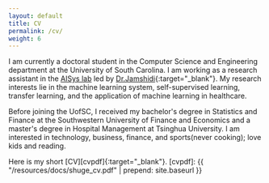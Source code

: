 ```yaml
---
layout: default
title: CV
permalink: /cv/
weight: 6
---
```

I am currently a doctoral student in the Computer Science and Engineering department at the University of South Carolina. I am working as a research assistant in the [AISys lab](https://pooyanjamshidi.github.io/AISys/) led by [Dr.Jamshidi](https://pooyanjamshidi.github.io/){:target="_blank"}. My research interests lie in the machine learning system, self-supervised learning, transfer learning, and the application of machine learning in healthcare. 

Before joining the UofSC, I received my bachelor's degree in Statistics and Finance at the Southwestern University of Finance and Economics and a master's degree in Hospital Management at Tsinghua University. I am interested in technology, business, finance, and sports(never cooking); love kids and reading.

Here is my short [CV][cvpdf]{:target="_blank"}.
[cvpdf]: {{ "/resources/docs/shuge_cv.pdf" | prepend: site.baseurl }}
